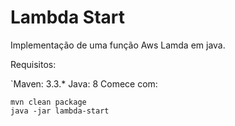 # Lambda Start
Implementação de uma função Aws Lamda em java.

Requisitos:

`Maven: 3.3.*
Java: 8
Comece com:

```
mvn clean package
java -jar lambda-start
```
